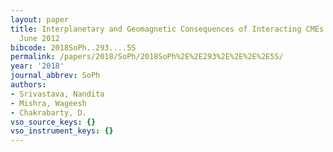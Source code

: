 ```yaml
---
layout: paper
title: Interplanetary and Geomagnetic Consequences of Interacting CMEs of 13 - 14
  June 2012
bibcode: 2018SoPh..293....5S
permalink: /papers/2018/SoPh/2018SoPh%2E%2E293%2E%2E%2E%2E5S/
year: '2018'
journal_abbrev: SoPh
authors:
- Srivastava, Nandita
- Mishra, Wageesh
- Chakrabarty, D.
vso_source_keys: {}
vso_instrument_keys: {}
---
```

